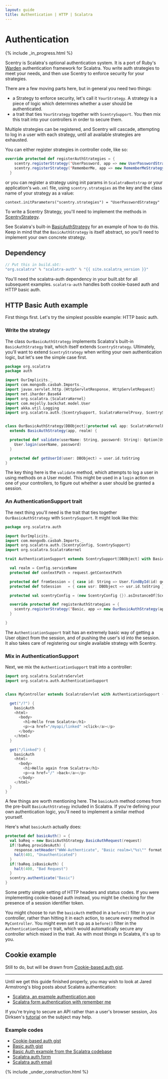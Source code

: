 ```yaml
---
layout: guide
title: Authentication | HTTP | Scalatra
---
```


<div class="page-header">
  <h1>Authentication</h1>
</div>

{% include _in_progress.html %}


Scentry is Scalatra's optional authentication system. It is a port of Ruby's
[Warden](https://github.com/hassox/warden) authentication framework for
Scalatra. You write auth strategies to meet your needs, and then use Scentry
to enforce security for your strategies.

There are a few moving parts here, but in general you need two things:

* a Strategy to enforce security, let's call it `YourStrategy`. A strategy is
a piece of logic which determines whether a user should be authenticated.
* a trait that ties `YourStrategy` together with `ScentrySupport`. You then
mix this trait into your controllers in order to secure them.

Multiple strategies can be registered, and Scentry will cascade, attempting
to log in a user with each strategy, until all available strategies are
exhausted.

You can either register strategies in controller code, like so:

```scala
override protected def registerAuthStrategies = {
    scentry.registerStrategy('UserPassword, app => new UserPasswordStrategy(app))
    scentry.registerStrategy('RememberMe, app => new RememberMeStrategy(app))
  }
```

or you can register a strategy using init params in `ScalatraBootstrap` or
your application's `web.xml` file, using `scentry.strategies` as the key and
the class name of your strategy as a value:

`context.initParameters("scentry.strategies") = "UserPasswordStrategy"`

To write a Scentry Strategy, you'll need to implement the methods in
[ScentryStrategy](https://github.com/scalatra/scalatra/blob/develop/auth/src/main/scala/org/scalatra/auth/ScentryStrategy.scala).

See Scalatra's built-in [BasicAuthStrategy](https://github.com/scalatra/scalatra/blob/develop/auth/src/main/scala/org/scalatra/auth/strategy/BasicAuthStrategy.scala)
for an example of how to do this. Keep in mind that the `BasicAuthStrategy`
is itself abstract, so you'll need to implement your own concrete strategy.

## Dependency

```scala
// Put this in build.sbt:
"org.scalatra" % "scalatra-auth" % "{{ site.scalatra_version }}"
```

You'll need the scalatra-auth dependency in your built.sbt for all subsequent
examples. `scalatra-auth` handles both cookie-based auth and HTTP basic auth.

## HTTP Basic Auth example

First things first. Let's try the simplest possible example: HTTP basic auth.


### Write the strategy

The class `OurBasicAuthStrategy` implements Scalatra's built-in `BasicAuthStrategy`
trait, which itself extends `ScentryStrategy`. Ultimately, you'll want to extend
`ScentryStrategy` when writing your own authentication logic, but let's see the
simple case first.

```scala
package org.scalatra
package auth

import OurImplicits._
import com.mongodb.casbah.Imports._
import javax.servlet.http.{HttpServletResponse, HttpServletRequest}
import net.iharder.Base64
import org.scalatra.{ScalatraKernel}
import com.mojolly.backchat.model.User
import akka.util.Logging
import org.scalatra.auth.{ScentrySupport, ScalatraKernelProxy, ScentryStrategy}


class OurBasicAuthStrategy[DBObject](protected val app: ScalatraKernelProxy, realm: String)
  extends BasicAuthStrategy(app, realm) {

  protected def validate(userName: String, password: String): Option[UserType] = {
    User.login(userName, password)
  }

  protected def getUserId(user: DBObject) = user.id.toString
}
```
The key thing here is the `validate` method, which attempts to log a user in
using methods on a User model. This might be used in a `login` action on one
of your controllers, to figure out whether a user should be granted a session.

### An AuthenticationSupport trait

The next thing you'll need is the trait that ties together `OurBasicAuthStrategy`
with `ScentrySupport`. It might look like this:

```scala
package org.scalatra.auth

import OurImplicits._
import com.mongodb.casbah.Imports._
import org.scalatra.auth.{ScentryConfig, ScentrySupport}
import org.scalatra.ScalatraKernel

trait AuthenticationSupport extends ScentrySupport[DBObject] with BasicAuthSupport { self: ScalatraKernel =>

  val realm = Config.serviceName
  protected def contextPath = request.getContextPath

  protected def fromSession = { case id: String => User.findById(id) getOrElse null  }
  protected def toSession   = { case usr: DBObject => usr.id.toString }

  protected val scentryConfig = (new ScentryConfig {}).asInstanceOf[ScentryConfiguration]

  override protected def registerAuthStrategies = {
    scentry.registerStrategy('Basic, app => new OurBasicAuthStrategy(app, realm))
  }

}
```

The `AuthenticationSupport` trait has an extremely basic way of getting a User
object from the session, and of pushing the user's id into the session. It also
takes care of registering our single available strategy with Scentry.

### Mix in AuthenticationSupport

Next, we mix the `AuthenticationSupport` trait into a controller:

```scala
import org.scalatra.ScalatraServlet
import org.scalatra.auth.AuthenticationSupport


class MyController extends ScalatraServlet with AuthenticationSupport {

  get("/?") {
    basicAuth
    <html>
      <body>
        <h1>Hello from Scalatra</h1>
        <p><a href="/myapi/linked" >click</a></p>
      </body>
    </html>
  }

  get("/linked") {
    basicAuth
    <html>
      <body>
        <h1>Hello again from Scalatra</h1>
        <p><a href="/" >back</a></p>
      </body>
    </html>
  }
}
```

A few things are worth mentioning here. The `basicAuth` method comes from the
pre-built `BasicAuthStrategy` included in Scalatra. If you're defining your own
authentication logic, you'll need to implement a similar method yourself.

Here's what `basicAuth` actually does:

```scala
protected def basicAuth() = {
  val baReq = new BasicAuthStrategy.BasicAuthRequest(request)
  if(!baReq.providesAuth) {
    response.setHeader("WWW-Authenticate", "Basic realm=\"%s\"" format realm)
    halt(401, "Unauthenticated")
  }
  if(!baReq.isBasicAuth) {
    halt(400, "Bad Request")
  }
  scentry.authenticate("Basic")
}
```

Some pretty simple setting of HTTP headers and status codes. If you were
implementing cookie-based auth instead, you might be checking for the presence
of a session identifier token.

You might choose to run the `basicAuth` method in a `before()` filter in your
controller, rather than hitting it in each action, to secure every method in
`MyController`. You might even set it up as a `before()` filter in the
`AuthenticationSupport` trait, which would automatically secure any controller
which mixed in the trait. As with most things in Scalatra, it's up to you.

## Cookie example

Still to do, but will be drawn from [Cookie-based auth gist](http://gist.github.com/660701).

----

Until we get this guide finished properly, you may wish to look at Jared
Armstrong's blog posts about Scalatra authentication:

* [Scalatra, an example authentication app](http://www.jaredarmstrong.name/2011/08/scalatra-an-example-authentication-app/)
* [Scalatra form authentication with remember me](http://www.jaredarmstrong.name/2011/08/scalatra-form-authentication-with-remember-me/)

If you're trying to secure an API rather than a user's browser session,
Jos Dirksen's [tutorial](http://www.smartjava.org/content/tutorial-getting-started-scala-and-scalatra-part-iii) on the subject may help.

### Example codes

* [Cookie-based auth gist](http://gist.github.com/660701)
* [Basic auth gist](https://gist.github.com/732347)
* [Basic Auth example from the Scalatra codebase](https://github.com/scalatra/scalatra/blob/develop/example/src/main/scala/org/scalatra/BasicAuthExample.scala)
* [Scalatra auth form](https://github.com/jlarmstrong/scalatra-auth-form)
* [Scalatra auth email](https://github.com/jasonjackson/scalatra-auth-email)

{% include _under_construction.html %}
